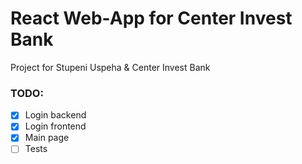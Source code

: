 # React Web-App for Center Invest Bank
Project for Stupeni Uspeha &amp; Center Invest Bank
<br/>
### TODO:
- [X] Login backend
- [X] Login frontend
- [X] Main page
- [ ] Tests
